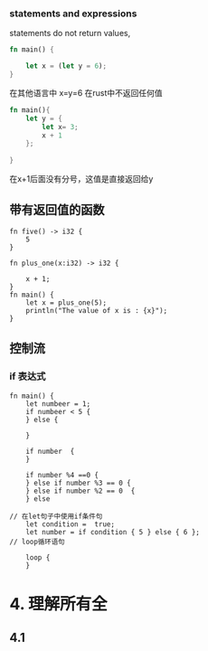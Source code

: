 
### statements and expressions


statements do not return values, 
```rust
fn main() {

    let x = (let y = 6);
}

```
在其他语言中 x=y=6
在rust中不返回任何值


```rust
fn main(){
    let y = {
        let x= 3;
        x + 1
    };
    
}
```
在x+1后面没有分号，这值是直接返回给y


## 带有返回值的函数

```
fn five() -> i32 {
    5
}

fn plus_one(x:i32) -> i32 {

    x + 1;
}
fn main() {
    let x = plus_one(5);
    println("The value of x is : {x}");
}

```


## 控制流


### if 表达式


```
fn main() {
    let numbeer = 1;
    if numbeer < 5 {
    } else {

    }

    if number  {
    }

    if number %4 ==0 {
    } else if number %3 == 0 {
    } else if number %2 == 0  {
    } else  

// 在let句子中使用if条件句
    let condition =  true;
    let number = if condition { 5 } else { 6 };
// loop循环语句

    loop {
    }
```


# 4. 理解所有全

##  4.1

